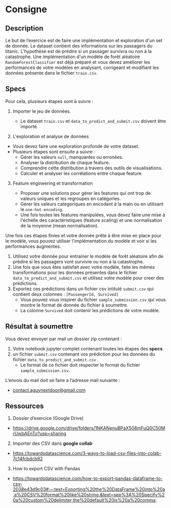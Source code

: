 # Consigne

## Description

Le but de l’exercice est de faire une implémentation et exploration d'un set de donnée.
Le dataset contient des informations sur les passagers du titanic. L'hypothèse est de prédire si un passager survivra ou non à la catastrophe.
Une implémentation d'un modèle de forêt aléatoire `RandomForestClassifier` est déjà préparé et vous devez améliorer les performances de votre modèles en analysant, corrigeant et modifiant les données présente dans le fichier `train.csv`.
## Specs

Pour cela, plusieurs étapes sont à suivre :

1. Importer le jeu de données.

   - Le dataset `train.csv` et `data_to_predict_and_submit.csv` doivent être importé.

2. L'exploration et analyse de données

- Vous devez faire une exploration profonde de votre dataset.
- Plusieurs étapes sont ensuite a suivre :
  - Gérer les valeurs `null`, manquantes ou erronées.
  - Analyser la distribution de chaque feature.
  - Comprendre cette distribution à travers des outils de visualisations.
  - Calculer et analyser les corrélations entre chaque feature.

3. Feature engineering et transformation

   - Proposer une solutions pour gérer les features qui ont trop de valeurs uniques et les regroupes en catégories.
   - Gérer les valeurs categoriques en encodant à la main ou en utilisant le `one-hot-encoding`.
   - Une fois toutes les features manipulées, vous devez faire une mise à l'échelle des caractéristiques (feature scaling) et une normalisation de la moyenne (mean normalisation).

Une fois ces étapes finies et votre donnée prête à être mise en place pour le modèle, vous pouvez utiliser l'implémentation du modèle et voir si les performances augmentes.

1. Utilisez votre donnée pour entrainer le modèle de forêt aléatoire afin de prédire si les passagers vont survivre ou non a la catastrophe.
2. Une fois que vous êtes satisfait avec votre modèle, faite les mêmes transformations pour les données présentes dans le fichier `data_to_predict_and_submit.csv` et utilisez votre modèle pour creer des prédictions.
3. Exportez ces prédictions dans un fichier csv intitulé `submit.csv` qui contient deux colonnes : `[PassengerId, Survived]`
   - Vous pouvez vous inspirer du fichier `sample_submission.csv` qui vous montre le format de donnée du fichier à soumettre.
   - La colonne `Survived` doit contenir les prédictions de votre modèle.

## Résultat à soumettre

Vous devez envoyer par mail un dossier zip contenant :

1. Votre notebook jupyter complet contenant toutes les étapes des **specs**.
2. un fichier `submit.csv` contenant vos prédiction pour les données du fichier `data_to_predict_and_submit.csv` .
   - Le format de ce fichier doit respecter le format du fichier `sample_submission.csv`.

L’envois du mail doit se faire a l’adresse mail suivante :

- contact.aguynextdoor@gmail.com

## Ressources

1. Dossier d’exercice (Google Drive)

- https://drive.google.com/drive/folders/1NKANenuBPaX508mFuQ0C50MrUwbAEnTo?usp=sharing

2. Importer des CSV dans **google collab**

- https://towardsdatascience.com/3-ways-to-load-csv-files-into-colab-7c14fcbdcb92

3. How to export CSV with Pandas

- https://towardsdatascience.com/how-to-export-pandas-dataframe-to-csv-2038e43d9c03#:~:text=Exporting%20the%20DataFrame%20into%20a,a%20CSV%20format%20like%20string.&text=sep%3A%20Specify%20a%20custom%20delimiter,the%20default%20is%20a%20comma.
